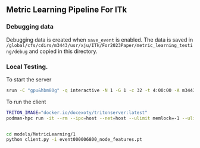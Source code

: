 ## Metric Learning Pipeline For ITk

### Debugging data
Debugging data is created when `save_event` is enabled. The data is saved in `/global/cfs/cdirs/m3443/usr/xju/ITk/For2023Paper/metric_learning_testing/debug`
and copied in this directory.

### Local Testing.

To start the server
```bash
srun -C "gpu&hbm80g" -q interactive -N 1 -G 1 -c 32 -t 4:00:00 -A m3443 --pty /bin/bash -c "cd /pscratch/sd/x/xju/ITk/ForFinalPaper/tracking-as-a-service && ./scripts/start-tritonserver.sh"
```

To run the client
```bash
TRITON_IMAGE="docker.io/docexoty/tritonserver:latest"
podman-hpc run -it --rm --ipc=host --net=host --ulimit memlock=-1 --ulimit stack=67108864 -v /pscratch/sd/x/xju/ITk/ForFinalPaper/tracking-as-a-service:/workspace -w /workspace $TRITON_IMAGE bash


cd models/MetricLearning/1
python client.py -i event000006800_node_features.pt
```
